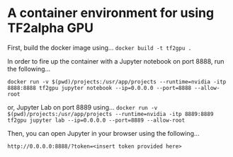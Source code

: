 # A container environment for using TF2alpha GPU

First, build the docker image using...
`docker build -t tf2gpu .`

In order to fire up the container with a Jupyter notebook on port 8888, run the following...

`docker run -v $(pwd)/projects:/usr/app/projects --runtime=nvidia -itp 8888:8888 tf2gpu jupyter notebook --ip=0.0.0.0 --port=8888 --allow-root`

or, Jupyter Lab on port 8889 using...
`docker run -v $(pwd)/projects:/usr/app/projects --runtime=nvidia -itp 8889:8889 tf2gpu jupyter lab --ip=0.0.0.0 --port=8889 --allow-root`

Then, you can open Jupyter in your browser using the following...

`http://0.0.0.0:8888/?token=<insert token provided here>`

